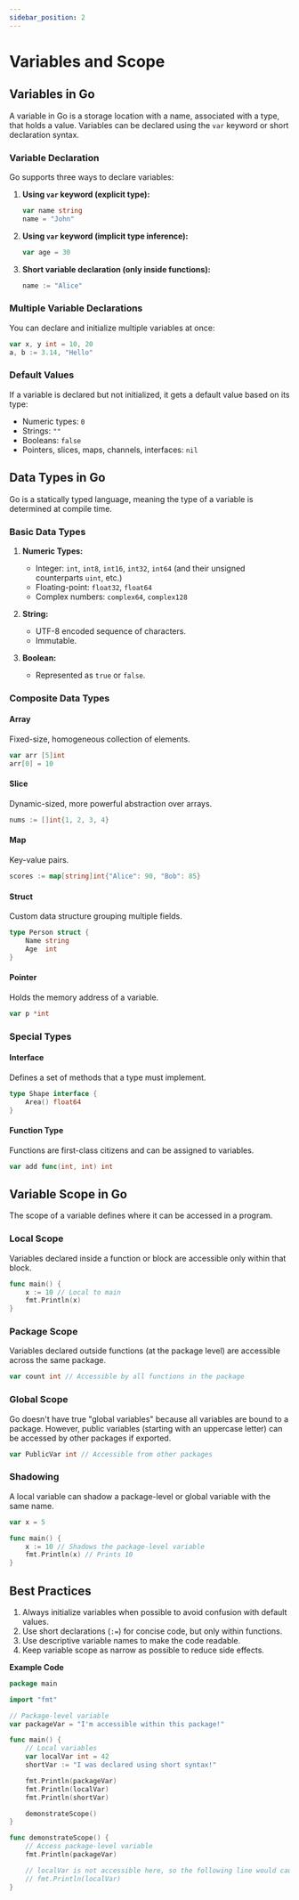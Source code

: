 ```yaml
---
sidebar_position: 2
---
```


# Variables and Scope

## Variables in Go

A variable in Go is a storage location with a name, associated with a type, that holds a value. Variables can be declared using the `var` keyword or short declaration syntax.

### Variable Declaration

Go supports three ways to declare variables:

1. **Using `var` keyword (explicit type):**

   ```go
   var name string
   name = "John"
   ```

2. **Using `var` keyword (implicit type inference):**

   ```go
   var age = 30
   ```

3. **Short variable declaration (only inside functions):**
   ```go
   name := "Alice"
   ```

### Multiple Variable Declarations

You can declare and initialize multiple variables at once:

```go
var x, y int = 10, 20
a, b := 3.14, "Hello"
```

### Default Values

If a variable is declared but not initialized, it gets a default value based on its type:

- Numeric types: `0`
- Strings: `""`
- Booleans: `false`
- Pointers, slices, maps, channels, interfaces: `nil`

## Data Types in Go

Go is a statically typed language, meaning the type of a variable is determined at compile time.

### Basic Data Types

1. **Numeric Types:**

   - Integer: `int`, `int8`, `int16`, `int32`, `int64` (and their unsigned counterparts `uint`, etc.)
   - Floating-point: `float32`, `float64`
   - Complex numbers: `complex64`, `complex128`

2. **String:**

   - UTF-8 encoded sequence of characters.
   - Immutable.

3. **Boolean:**
   - Represented as `true` or `false`.

### Composite Data Types

#### Array

Fixed-size, homogeneous collection of elements.

```go
var arr [5]int
arr[0] = 10
```

#### Slice

Dynamic-sized, more powerful abstraction over arrays.

```go
nums := []int{1, 2, 3, 4}
```

#### Map

Key-value pairs.

```go
scores := map[string]int{"Alice": 90, "Bob": 85}
```

#### Struct

Custom data structure grouping multiple fields.

```go
type Person struct {
    Name string
    Age  int
}
```

#### Pointer

Holds the memory address of a variable.

```go
var p *int
```

### Special Types

#### Interface

Defines a set of methods that a type must implement.

```go
type Shape interface {
    Area() float64
}
```

#### Function Type

Functions are first-class citizens and can be assigned to variables.

```go
var add func(int, int) int
```

## Variable Scope in Go

The scope of a variable defines where it can be accessed in a program.

### Local Scope

Variables declared inside a function or block are accessible only within that block.

```go
func main() {
    x := 10 // Local to main
    fmt.Println(x)
}
```

### Package Scope

Variables declared outside functions (at the package level) are accessible across the same package.

```go
var count int // Accessible by all functions in the package
```

### Global Scope

Go doesn't have true "global variables" because all variables are bound to a package. However, public variables (starting with an uppercase letter) can be accessed by other packages if exported.

```go
var PublicVar int // Accessible from other packages
```

### Shadowing

A local variable can shadow a package-level or global variable with the same name.

```go
var x = 5

func main() {
    x := 10 // Shadows the package-level variable
    fmt.Println(x) // Prints 10
}
```

## Best Practices

1. Always initialize variables when possible to avoid confusion with default values.
2. Use short declarations (`:=`) for concise code, but only within functions.
3. Use descriptive variable names to make the code readable.
4. Keep variable scope as narrow as possible to reduce side effects.

**Example Code**

```go
package main

import "fmt"

// Package-level variable
var packageVar = "I'm accessible within this package!"

func main() {
    // Local variables
    var localVar int = 42
    shortVar := "I was declared using short syntax!"

    fmt.Println(packageVar)
    fmt.Println(localVar)
    fmt.Println(shortVar)

    demonstrateScope()
}

func demonstrateScope() {
    // Access package-level variable
    fmt.Println(packageVar)

    // localVar is not accessible here, so the following line would cause an error:
    // fmt.Println(localVar)
}
```
